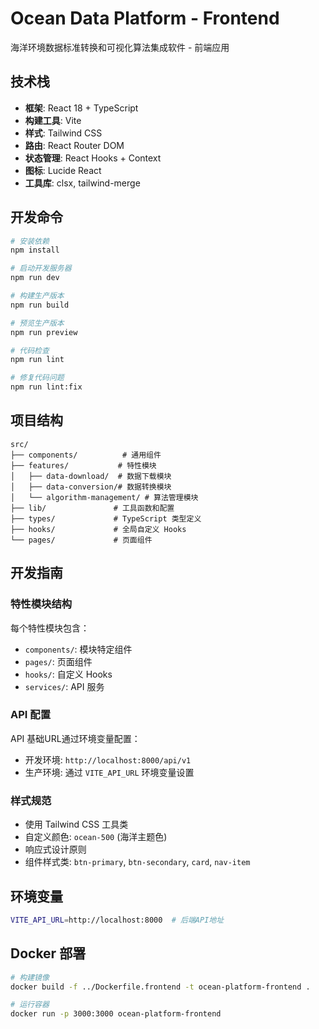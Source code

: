 # Ocean Data Platform - Frontend

海洋环境数据标准转换和可视化算法集成软件 - 前端应用

## 技术栈

- **框架**: React 18 + TypeScript
- **构建工具**: Vite
- **样式**: Tailwind CSS 
- **路由**: React Router DOM
- **状态管理**: React Hooks + Context
- **图标**: Lucide React
- **工具库**: clsx, tailwind-merge

## 开发命令

```bash
# 安装依赖
npm install

# 启动开发服务器
npm run dev

# 构建生产版本
npm run build

# 预览生产版本
npm run preview

# 代码检查
npm run lint

# 修复代码问题
npm run lint:fix
```

## 项目结构

```
src/
├── components/          # 通用组件
├── features/           # 特性模块
│   ├── data-download/  # 数据下载模块
│   ├── data-conversion/# 数据转换模块
│   └── algorithm-management/ # 算法管理模块
├── lib/               # 工具函数和配置
├── types/             # TypeScript 类型定义
├── hooks/             # 全局自定义 Hooks
└── pages/             # 页面组件
```

## 开发指南

### 特性模块结构

每个特性模块包含：
- `components/`: 模块特定组件
- `pages/`: 页面组件
- `hooks/`: 自定义 Hooks
- `services/`: API 服务

### API 配置

API 基础URL通过环境变量配置：
- 开发环境: `http://localhost:8000/api/v1`
- 生产环境: 通过 `VITE_API_URL` 环境变量设置

### 样式规范

- 使用 Tailwind CSS 工具类
- 自定义颜色: `ocean-500` (海洋主题色)
- 响应式设计原则
- 组件样式类: `btn-primary`, `btn-secondary`, `card`, `nav-item`

## 环境变量

```bash
VITE_API_URL=http://localhost:8000  # 后端API地址
```

## Docker 部署

```bash
# 构建镜像
docker build -f ../Dockerfile.frontend -t ocean-platform-frontend .

# 运行容器
docker run -p 3000:3000 ocean-platform-frontend
```